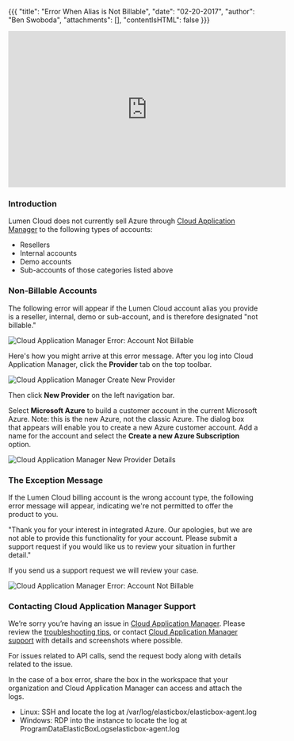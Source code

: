 {{{
"title": "Error When Alias is Not Billable",
"date": "02-20-2017",
"author": "Ben Swoboda",
"attachments": [],
"contentIsHTML": false
}}}

<iframe width="560" height="315" src="https://player.vimeo.com/video/204243772" frameborder="0" allowfullscreen></iframe>

### Introduction

Lumen Cloud does not currently sell Azure through [Cloud Application Manager](https://www.ctl.io/cloud-application-manager) to the following types of accounts:
* Resellers
* Internal accounts
* Demo accounts
* Sub-accounts of those categories listed above

### Non-Billable Accounts

The following error will appear if the Lumen Cloud account alias you provide is a reseller, internal, demo or sub-account, and is therefore designated "not billable."

![Cloud Application Manager Error: Account Not Billable](../../images/cloud-application-manager-billable2.png)

Here's how you might arrive at this error message. After you log into Cloud Application Manager, click the **Provider** tab on the top toolbar.

![Cloud Application Manager Create New Provider](../../images/cloud-application-manager-error3.png)

Then click **New Provider** on the left navigation bar.

Select **Microsoft Azure** to build a customer account in the current Microsoft Azure. Note: this is the new Azure, not the classic Azure. The dialog box that appears will enable you to create a new Azure customer account. Add a name for the account and select the **Create a new Azure Subscription** option.

![Cloud Application Manager New Provider Details](../../images/cloud-application-manager-error4.png)

### The Exception Message

If the Lumen Cloud billing account is the wrong account type, the following error message will appear, indicating we're not permitted to offer the product to you.

"Thank you for your interest in integrated Azure. Our apologies, but we are not able to provide this functionality for your account. Please submit a support request if you would like us to review your situation in further detail."

If you send us a support request we will review your case.

![Cloud Application Manager Error: Account Not Billable](../../images/cloud-application-manager-billable2.png)

### Contacting Cloud Application Manager Support

We’re sorry you’re having an issue in [Cloud Application Manager](https://www.ctl.io/cloud-application-manager/). Please review the [troubleshooting tips](troubleshooting-tips.md), or contact [Cloud Application Manager support](mailto:incident@CenturyLink.com) with details and screenshots where possible.

For issues related to API calls, send the request body along with details related to the issue.

In the case of a box error, share the box in the workspace that your organization and Cloud Application Manager can access and attach the logs.
* Linux: SSH and locate the log at /var/log/elasticbox/elasticbox-agent.log
* Windows: RDP into the instance to locate the log at ProgramDataElasticBoxLogselasticbox-agent.log
